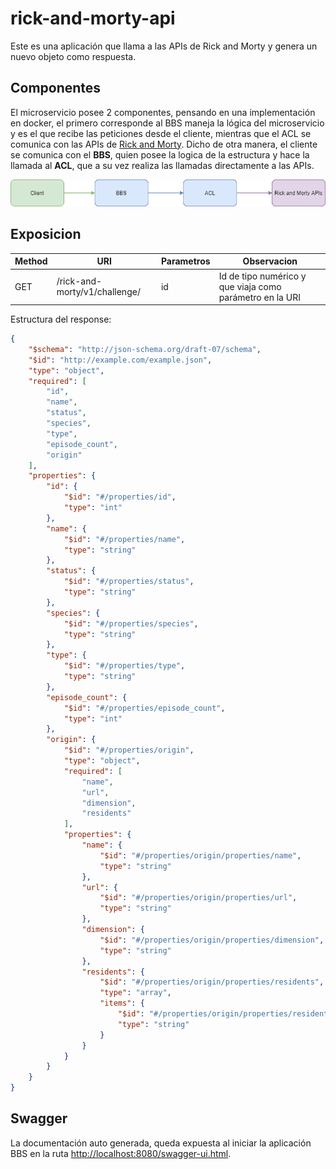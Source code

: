 # rick-and-morty-api
Este es una aplicación que llama a las APIs de Rick and Morty y genera un nuevo objeto como respuesta. 

## Componentes

El microservicio posee 2 componentes, pensando en una implementación en docker, el primero corresponde al BBS maneja la lógica del microservicio y es el que recibe las peticiones desde el cliente, mientras que el ACL se comunica con las APIs de [Rick and Morty](https://rickandmortyapi.com/). Dicho de otra manera, el cliente se comunica con el **BBS**, quien posee la logica de la estructura y hace la llamada al **ACL**, que a su vez realiza las llamadas directamente a las APIs.  


![estructura ](img/rick-and-morty-ms.png)

## Exposicion

| Method | URI | Parametros | Observacion |
| ------------- | ------------- | ------------- | ------------- |
| GET | /rick-and-morty/v1/challenge/ | id | Id de tipo numérico y que viaja como parámetro en la URI |

Estructura del response: 

```json 
{
    "$schema": "http://json-schema.org/draft-07/schema",
    "$id": "http://example.com/example.json",
    "type": "object",
    "required": [
        "id",
        "name",
        "status",
        "species",
        "type",
        "episode_count",
        "origin"
    ],
    "properties": {
        "id": {
            "$id": "#/properties/id",
            "type": "int"
        },
        "name": {
            "$id": "#/properties/name",
            "type": "string"
        },
        "status": {
            "$id": "#/properties/status",
            "type": "string"
        },
        "species": {
            "$id": "#/properties/species",
            "type": "string"
        },
        "type": {
            "$id": "#/properties/type",
            "type": "string"
        },
        "episode_count": {
            "$id": "#/properties/episode_count",
            "type": "int"
        },
        "origin": {
            "$id": "#/properties/origin",
            "type": "object",
            "required": [
                "name",
                "url",
                "dimension",
                "residents"
            ],
            "properties": {
                "name": {
                    "$id": "#/properties/origin/properties/name",
                    "type": "string"
                },
                "url": {
                    "$id": "#/properties/origin/properties/url",
                    "type": "string"
                },
                "dimension": {
                    "$id": "#/properties/origin/properties/dimension",
                    "type": "string"
                },
                "residents": {
                    "$id": "#/properties/origin/properties/residents",
                    "type": "array",
                    "items": {
                        "$id": "#/properties/origin/properties/residents/items",
                        "type": "string"
                    }
                }
            }
        }
    }
}
```

## Swagger

La documentación auto generada, queda expuesta al iniciar la aplicación BBS en la ruta [http://localhost:8080/swagger-ui.html](http://localhost:8080/swagger-ui.html).
